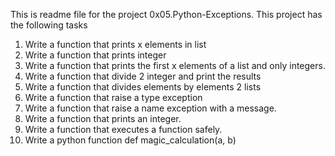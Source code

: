 This is readme file for the project 0x05.Python-Exceptions.
This project has the following tasks
1. Write a function that prints x elements in list
2. Write a function that prints integer
3. Write a function that prints the first x elements of a list and only integers.
4. Write a function that divide 2 integer and print the results
5. Write a function that divides elements by elements 2 lists
6. Write a function that raise a type exception
7. Write a function that raise a name  exception with a message.
8. Write a function that prints an integer.
9. Write a function that executes a function safely.
10. Write a python function def magic_calculation(a, b)
